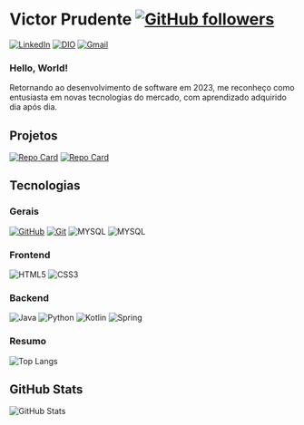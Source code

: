 # Victor Prudente [![GitHub followers](https://img.shields.io/github/followers/VictorPrudente?style=social)](https://github.com/VictorPrudente)

[![LinkedIn](https://img.shields.io/badge/LinkedIn-black?style=for-the-badge&logo=linkedin&logoColor=blue)](https://www.linkedin.com/in/victorprudentem/)
[![DIO](https://img.shields.io/badge/DIO-black?style=for-the-badge)](https://www.dio.me/users/victorprudt)
[![Gmail](https://img.shields.io/badge/gmail-black?style=for-the-badge&logo=gmail&logoColor=red)](mailto:victorprudt@gmail.com)

### Hello, World!

Retornando ao desenvolvimento de software em 2023, me reconheço como entusiasta em novas tecnologias do mercado, com aprendizado adquirido dia após dia.

## Projetos

[![Repo Card](https://github-readme-stats.vercel.app/api/pin/?username=VictorPrudente&repo=Agenda&bg_color=000&border_color=30A3DC&show_icons=true&icon_color=30A3DC&title_color=E94D5F&text_color=FFF)](https://github.com/VictorPrudente/Agenda)
[![Repo Card](https://github-readme-stats.vercel.app/api/pin/?username=VictorPrudente&repo=credit-application-system&bg_color=000&border_color=30A3DC&show_icons=true&icon_color=30A3DC&title_color=E94D5F&text_color=FFF)](https://github.com/VictorPrudente/credit-application-system)

## Tecnologias

### Gerais

[![GitHub](https://img.shields.io/badge/GitHub-black?style=for-the-badge&logo=github&logoColor=fff)](https://docs.github.com/)
[![Git](https://img.shields.io/badge/Git-black?style=for-the-badge&logo=git&logoColor=fff)](https://git-scm.com/doc)
![MYSQL](https://img.shields.io/badge/MySQL-black?style=for-the-badge&logo=mysql&logoColor=white)
![MYSQL](https://img.shields.io/badge/PostgreSQL-black?style=for-the-badge&logo=postgresql&logoColor=white)

### Frontend

![HTML5](https://img.shields.io/badge/HTML5-000?style=for-the-badge&logo=html5)
![CSS3](https://img.shields.io/badge/CSS3-000?style=for-the-badge&logo=css3&logoColor=264CE4)

### Backend

![Java](https://img.shields.io/badge/Java-000?style=for-the-badge&logo=java)
![Python](https://img.shields.io/badge/Python-000?style=for-the-badge&logo=python)
![Kotlin](https://img.shields.io/badge/Kotlin-000?style=for-the-badge&logo=kotlin)
![Spring](https://img.shields.io/badge/Spring-black?style=for-the-badge&logo=spring&logoColor=white)

### Resumo

![Top Langs](https://github-readme-stats-git-masterrstaa-rickstaa.vercel.app/api/top-langs/?username=VictorPrudente&layout=compact&bg_color=000&border_color=30A3DC&title_color=E94D5F&text_color=FFF)

## GitHub Stats

![GitHub Stats](https://github-readme-stats.vercel.app/api?username=VictorPrudente&theme=transparent&bg_color=000&border_color=30A3DC&show_icons=true&icon_color=30A3DC&title_color=E94D5F&text_color=FFF)
